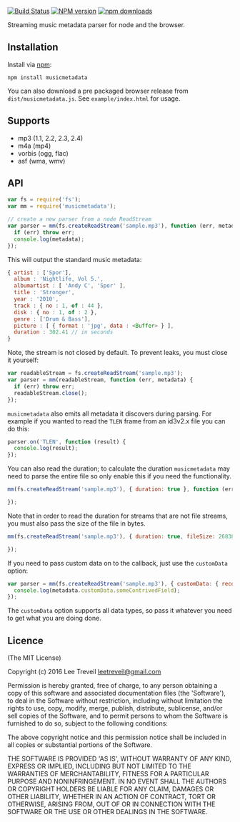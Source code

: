 [![Build Status][travis-image]][travis-url] [![NPM version][npm-image]][npm-url] [![npm downloads][npm-downloads-image]][npm-url]

Streaming music metadata parser for node and the browser.

Installation
------------
Install via [npm](http://npmjs.org):

```
npm install musicmetadata
```

You can also download a pre packaged browser release from `dist/musicmetadata.js`.
See `example/index.html` for usage.


Supports
-----------------
* mp3 (1.1, 2.2, 2.3, 2.4)
* m4a (mp4)
* vorbis (ogg, flac)
* asf (wma, wmv)


API
-----------------
```javascript
var fs = require('fs');
var mm = require('musicmetadata');

// create a new parser from a node ReadStream
var parser = mm(fs.createReadStream('sample.mp3'), function (err, metadata) {
  if (err) throw err;
  console.log(metadata);
});
```

This will output the standard music metadata:

```javascript
{ artist : ['Spor'],
  album : 'Nightlife, Vol 5.',
  albumartist : [ 'Andy C', 'Spor' ],
  title : 'Stronger',
  year : '2010',
  track : { no : 1, of : 44 },
  disk : { no : 1, of : 2 },
  genre : ['Drum & Bass'],
  picture : [ { format : 'jpg', data : <Buffer> } ],
  duration : 302.41 // in seconds
}
```

Note, the stream is not closed by default. To prevent leaks, you must close it yourself:
```javascript
var readableStream = fs.createReadStream('sample.mp3');
var parser = mm(readableStream, function (err, metadata) {
  if (err) throw err;
  readableStream.close();
});
```

`musicmetadata` also emits all metadata it discovers during parsing. For example if you wanted to read the `TLEN` frame from an id3v2.x file you can do this:

```javascript
parser.on('TLEN', function (result) {
  console.log(result);
});
```

You can also read the duration; to calculate the duration `musicmetadata` may need to parse the entire file
so only enable this if you need the functionality.
```javascript
mm(fs.createReadStream('sample.mp3'), { duration: true }, function (err, metadata) {

});
```

Note that in order to read the duration for streams that are not file streams, you must also pass the size of the file in bytes.
```javascript
mm(fs.createReadStream('sample.mp3'), { duration: true, fileSize: 26838 }, function (err, metadata) {

});
```

If you need to pass custom data on to the callback, just use the `customData` option:
```javascript
var parser = mm(fs.createReadStream('sample.mp3'), { customData: { recordID:3, someContrivedField:'contrived data', fileName: 'sample.mp3' } }, function (err, metadata) {
  console.log(metadata.customData.someContrivedField);
});
```
The `customData` option supports all data types, so pass it whatever you need to get what you are doing done.

Licence
-----------------

(The MIT License)

Copyright (c) 2016 Lee Treveil <leetreveil@gmail.com>

Permission is hereby granted, free of charge, to any person obtaining a copy of this software and associated documentation files (the 'Software'), to deal in the Software without restriction, including without limitation the rights to use, copy, modify, merge, publish, distribute, sublicense, and/or sell copies of the Software, and to permit persons to whom the Software is furnished to do so, subject to the following conditions:

The above copyright notice and this permission notice shall be included in all copies or substantial portions of the Software.

THE SOFTWARE IS PROVIDED 'AS IS', WITHOUT WARRANTY OF ANY KIND, EXPRESS OR IMPLIED, INCLUDING BUT NOT LIMITED TO THE WARRANTIES OF MERCHANTABILITY, FITNESS FOR A PARTICULAR PURPOSE AND NONINFRINGEMENT. IN NO EVENT SHALL THE AUTHORS OR COPYRIGHT HOLDERS BE LIABLE FOR ANY CLAIM, DAMAGES OR OTHER LIABILITY, WHETHER IN AN ACTION OF CONTRACT, TORT OR OTHERWISE, ARISING FROM, OUT OF OR IN CONNECTION WITH THE SOFTWARE OR THE USE OR OTHER DEALINGS IN THE SOFTWARE.

[npm-url]: https://npmjs.org/package/musicmetadata
[npm-image]: https://badge.fury.io/js/musicmetadata.svg
[npm-downloads-image]: http://img.shields.io/npm/dm/musicmetadata.svg

[travis-url]: https://travis-ci.org/leetreveil/musicmetadata
[travis-image]: https://api.travis-ci.org/leetreveil/musicmetadata.svg?branch=master
